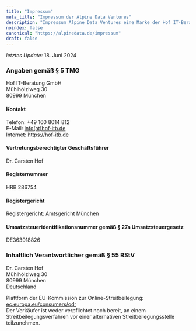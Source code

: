```yaml
---
title: "Impressum"
meta_title: "Impressum der Alpine Data Ventures"
description: "Impressum Alpine Data Ventures eine Marke der Hof IT-Beratung GmbH"
noindex: false
canonical: "https://alpinedata.de/impressum"
draft: false
---
```


<p>
  <em>letztes Update:</em> 18. Juni 2024
</p>

### Angaben gemäß § 5 TMG
<p>
  Hof IT-Beratung GmbH<br>
  Mühlhölzlweg 30<br> 
  80999 München<br>  
</p>

#### Kontakt
<p>
Telefon: +49 160 8014 812<br>
E-Mail: <a href="mailto:info@alpinedata.de">info(at)hof-itb.de</a> <br>
Internet: <a href="https://alpinedata.de">https://hof-itb.de</a>
</p>

#### Vertretungsberechtigter Geschäftsführer
  <p>
    Dr. Carsten Hof<br>
  </p>

#### Registernummer 
<p>
  HRB 286754<br>
</p>

#### Registergericht
<p>
  Registergericht: Amtsgericht München<br>
</p>

#### Umsatzsteueridentifikationsnummer gemäß § 27a Umsatzsteuergesetz   
<p>
DE363918826<br>
</p>

### Inhaltlich Verantwortlicher gemäß § 55 RStV
<p>
  Dr. Carsten Hof<br>
  Mühlhölzlweg 30<br>
  80999 München <br>
  Deutschland <br>
</p>
Plattform der EU-Kommission zur Online-Streitbeilegung: <a href="https://ec.europa.eu/consumers/odr">ec.europa.eu/consumers/odr</a><br>
Der Verkäufer ist weder verpflichtet noch bereit, an einem Streitbeilegungsverfahren vor einer alternativen Streitbeilegungsstelle teilzunehmen. 
